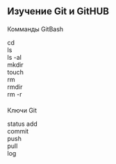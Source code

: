 ##
Изучение Git и GitHUB
---

####
Комманды GitBash

cd  
ls  
ls -al  
mkdir  
touch  
rm  
rmdir  
rm -r

####
Ключи Git

status
add  
commit  
push  
pull  
log  
